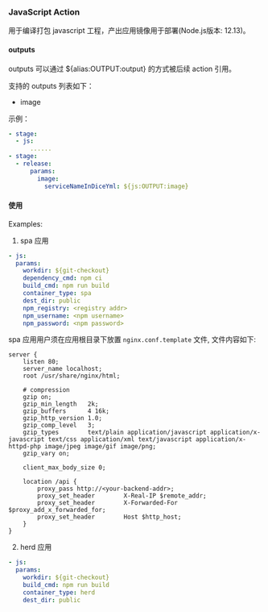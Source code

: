 ### JavaScript Action

用于编译打包 javascript 工程，产出应用镜像用于部署(Node.js版本: 12.13)。

#### outputs

outputs 可以通过 ${alias:OUTPUT:output} 的方式被后续 action 引用。

支持的 outputs 列表如下：

- image

示例：

```yaml
- stage:
  - js:
      ......
- stage:
  - release:
      params:
        image: 
          serviceNameInDiceYml: ${js:OUTPUT:image}
```

#### 使用

Examples:

1. spa 应用

```yml
- js:
  params:
    workdir: ${git-checkout}
    dependency_cmd: npm ci
    build_cmd: npm run build
    container_type: spa
    dest_dir: public
    npm_registry: <registry addr>
    npm_username: <npm username>
    npm_password: <npm password>
```

spa 应用用户须在应用根目录下放置 `nginx.conf.template` 文件, 文件内容如下:

```
server {
    listen 80;
    server_name localhost;
    root /usr/share/nginx/html;

    # compression
    gzip on;
    gzip_min_length   2k;
    gzip_buffers      4 16k;
    gzip_http_version 1.0;
    gzip_comp_level   3;
    gzip_types        text/plain application/javascript application/x-javascript text/css application/xml text/javascript application/x-httpd-php image/jpeg image/gif image/png;
    gzip_vary on;

    client_max_body_size 0;

    location /api {
        proxy_pass http://<your-backend-addr>;
        proxy_set_header        X-Real-IP $remote_addr;
        proxy_set_header        X-Forwarded-For $proxy_add_x_forwarded_for;
        proxy_set_header        Host $http_host;
    }
}
```

2. herd 应用

```yml
- js:
  params:
    workdir: ${git-checkout}
    build_cmd: npm run build
    container_type: herd
    dest_dir: public
```
